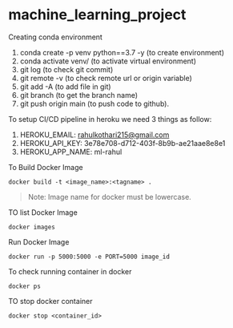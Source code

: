 # machine_learning_project

Creating conda environment

1. conda create -p venv python==3.7 -y (to create environment)
2. conda activate venv/ (to activate virtual environment)
3. git log (to check git commit)
4. git remote -v (to check remote url or origin variable)
5. git add -A (to add file in git)
6. git branch (to get the branch name)
7. git push origin main (to push code to github).

To setup CI/CD pipeline in heroku we need 3 things as follow:

1. HEROKU_EMAIL: rahulkothari215@gmail.com 
2. HEROKU_API_KEY: 3e78e708-d712-403f-8b9b-ae21aae8e8e1
3. HEROKU_APP_NAME: ml-rahul

To Build Docker Image
```
docker build -t <image_name>:<tagname> .
```

> Note: Image name for docker must be lowercase.

TO list Docker Image
```
docker images
```

Run Docker Image
```
docker run -p 5000:5000 -e PORT=5000 image_id
```

To check running container in docker
```
docker ps
```
TO stop docker container
```
docker stop <container_id>
```

